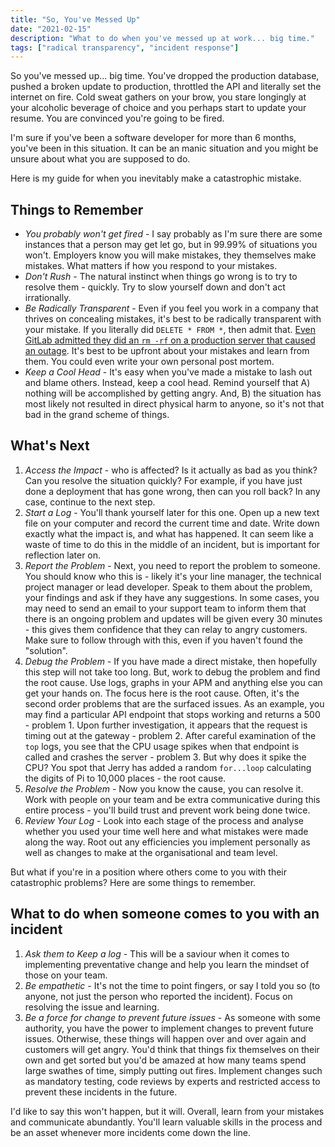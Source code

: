 ```yaml
---
title: "So, You've Messed Up"
date: "2021-02-15"
description: "What to do when you've messed up at work... big time."
tags: ["radical transparency", "incident response"]
---
```


So you've messed up... big time. You've dropped the production database, pushed a broken update to production, throttled the API and literally set the internet on fire. Cold sweat gathers on your brow, you stare longingly at your alcoholic beverage of choice and you perhaps start to update your resume. You are convinced you're going to be fired.

I'm sure if you've been a software developer for more than 6 months, you've been in this situation. It can be an manic situation and you might be unsure about what you are supposed to do.

Here is my guide for when you inevitably make a catastrophic mistake.


## Things to Remember
* *You _probably_ won't get fired* - I say probably as I'm sure there are some instances that a person may get let go, but in 99.99% of situations you won't. Employers know you will make mistakes, they themselves make mistakes. What matters if how you respond to your mistakes.
* *Don't Rush* - The natural instinct when things go wrong is to try to resolve them - quickly. Try to slow yourself down and don't act irrationally.
* *Be Radically Transparent* - Even if you feel you work in a company that thrives on concealing mistakes, it's best to be radically transparent with your mistake. If you literally did `DELETE * FROM *`, then admit that. [Even GitLab admitted they did an `rm -rf` on a production server that caused an outage](https://about.gitlab.com/2017/02/10/postmortem-of-database-outage-of-january-31/). It's best to be upfront about your mistakes and learn from them. You could even write your own personal post mortem.
* *Keep a Cool Head* - It's easy when you've made a mistake to lash out and blame others. Instead, keep a cool head. Remind yourself that A) nothing will be accomplished by getting angry. And, B) the situation has most likely not resulted in direct physical harm to anyone, so it's not that bad in the grand scheme of things.

## What's Next
1. *Access the Impact* - who is affected? Is it actually as bad as you think? Can you resolve the situation quickly? For example, if you have just done a deployment that has gone wrong, then can you roll back? In any case, continue to the next step.
2. *Start a Log* - You'll thank yourself later for this one. Open up a new text file on your computer and record the current time and date. Write down exactly what the impact is, and what has happened. It can seem like a waste of time to do this in the middle of an incident, but is important for reflection later on.
3. *Report the Problem* - Next, you need to report the problem to someone. You should know who this is - likely it's your line manager, the technical project manager or lead developer. Speak to them about the problem, your findings and ask if they have any suggestions. In some cases, you may need to send an email to your support team to inform them that there is an ongoing problem and updates will be given every 30 minutes - this gives them confidence that they can relay to angry customers. Make sure to follow through with this, even if you haven't found the "solution". 
4. *Debug the Problem* - If you have made a direct mistake, then hopefully this step will not take too long. But, work to debug the problem and find the root cause. Use logs, graphs in your APM and anything else you can get your hands on. The focus here is the root cause. Often, it's the second order problems that are the surfaced issues. As an example, you may find a particular API endpoint that stops working and returns a 500 - problem 1. Upon further investigation, it appears that the request is timing out at the gateway - problem 2. After careful examination of the `top` logs, you see that the CPU usage spikes when that endpoint is called and crashes the server - problem 3. But why does it spike the CPU? You spot that Jerry has added a random `for...loop` calculating the digits of Pi to 10,000 places - the root cause.
 5. *Resolve the Problem* - Now you know the cause, you can resolve it. Work with people on your team and be extra communicative during this entire process - you'll build trust and prevent work being done twice.
6. *Review Your Log* - Look into each stage of the process and analyse whether you used your time well here and what mistakes were made along the way. Root out any efficiencies you implement personally as well as changes to make at the organisational and team level.

But what if you're in a position where others come to you with their catastrophic problems? Here are some things to remember.

## What to do when someone comes to you with an incident
1. *Ask them to Keep a log* - This will be a saviour when it comes to implementing preventative change and help you learn the mindset of those on your team.
2. *Be empathetic* - It's not the time to point fingers, or say I told you so (to anyone, not just the person who reported the incident). Focus on resolving the issue and learning.
3. *Be a force for change to prevent future issues* - As someone with some authority, you have the power to implement changes to prevent future issues. Otherwise, these things will happen over and over again and customers will get angry. You'd think that things fix themselves on their own and get sorted but you'd be amazed at how many teams spend large swathes of time, simply putting out fires. Implement changes such as mandatory testing, code reviews by experts and restricted access to prevent these incidents in the future.

I'd like to say this won't happen, but it will. Overall, learn from your mistakes and communicate abundantly. You'll learn valuable skills in the process and be an asset whenever more incidents come down the line. 
